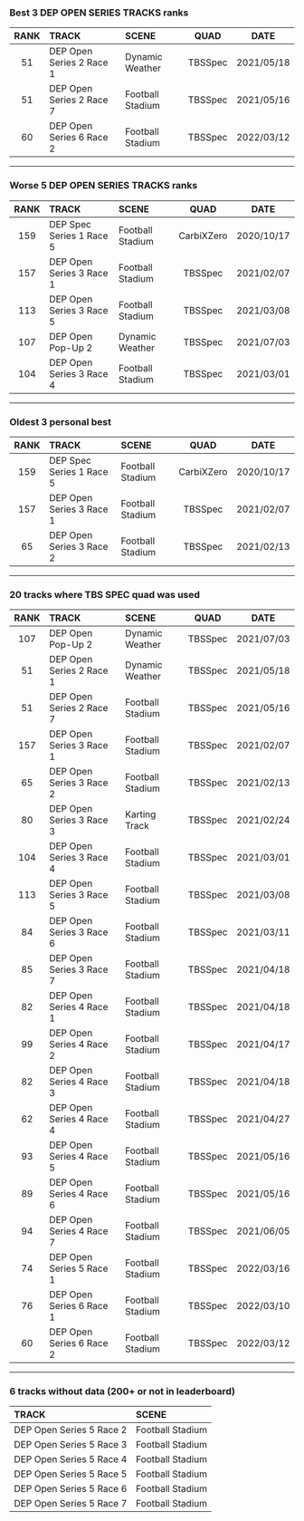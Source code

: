 ### Best 3 DEP OPEN SERIES TRACKS ranks
|RANK|TRACK|SCENE|QUAD|DATE|
|:---:|:---|:---|:---:|:---:|
|51|DEP Open Series 2 Race 1|Dynamic Weather|TBSSpec|2021/05/18|
|51|DEP Open Series 2 Race 7|Football Stadium|TBSSpec|2021/05/16|
|60|DEP Open Series 6 Race 2|Football Stadium|TBSSpec|2022/03/12|
---
### Worse 5 DEP OPEN SERIES TRACKS ranks
|RANK|TRACK|SCENE|QUAD|DATE|
|:---:|:---|:---|:---:|:---:|
|159|DEP Spec Series 1 Race 5|Football Stadium|CarbiXZero|2020/10/17|
|157|DEP Open Series 3 Race 1|Football Stadium|TBSSpec|2021/02/07|
|113|DEP Open Series 3 Race 5|Football Stadium|TBSSpec|2021/03/08|
|107|DEP Open Pop-Up 2|Dynamic Weather|TBSSpec|2021/07/03|
|104|DEP Open Series 3 Race 4|Football Stadium|TBSSpec|2021/03/01|
---
### Oldest 3 personal best
|RANK|TRACK|SCENE|QUAD|DATE|
|:---:|:---|:---|:---:|:---:|
|159|DEP Spec Series 1 Race 5|Football Stadium|CarbiXZero|2020/10/17|
|157|DEP Open Series 3 Race 1|Football Stadium|TBSSpec|2021/02/07|
|65|DEP Open Series 3 Race 2|Football Stadium|TBSSpec|2021/02/13|
---
### 20 tracks where TBS SPEC quad was used
|RANK|TRACK|SCENE|QUAD|DATE|
|:---:|:---|:---|:---:|:---:|
|107|DEP Open Pop-Up 2|Dynamic Weather|TBSSpec|2021/07/03|
|51|DEP Open Series 2 Race 1|Dynamic Weather|TBSSpec|2021/05/18|
|51|DEP Open Series 2 Race 7|Football Stadium|TBSSpec|2021/05/16|
|157|DEP Open Series 3 Race 1|Football Stadium|TBSSpec|2021/02/07|
|65|DEP Open Series 3 Race 2|Football Stadium|TBSSpec|2021/02/13|
|80|DEP Open Series 3 Race 3|Karting Track|TBSSpec|2021/02/24|
|104|DEP Open Series 3 Race 4|Football Stadium|TBSSpec|2021/03/01|
|113|DEP Open Series 3 Race 5|Football Stadium|TBSSpec|2021/03/08|
|84|DEP Open Series 3 Race 6|Football Stadium|TBSSpec|2021/03/11|
|85|DEP Open Series 3 Race 7|Football Stadium|TBSSpec|2021/04/18|
|82|DEP Open Series 4 Race 1|Football Stadium|TBSSpec|2021/04/18|
|99|DEP Open Series 4 Race 2|Football Stadium|TBSSpec|2021/04/17|
|82|DEP Open Series 4 Race 3|Football Stadium|TBSSpec|2021/04/18|
|62|DEP Open Series 4 Race 4|Football Stadium|TBSSpec|2021/04/27|
|93|DEP Open Series 4 Race 5|Football Stadium|TBSSpec|2021/05/16|
|89|DEP Open Series 4 Race 6|Football Stadium|TBSSpec|2021/05/16|
|94|DEP Open Series 4 Race 7|Football Stadium|TBSSpec|2021/06/05|
|74|DEP Open Series 5 Race 1|Football Stadium|TBSSpec|2022/03/16|
|76|DEP Open Series 6 Race 1|Football Stadium|TBSSpec|2022/03/10|
|60|DEP Open Series 6 Race 2|Football Stadium|TBSSpec|2022/03/12|
---
### 6 tracks without data (200+ or not in leaderboard)
|TRACK|SCENE|
|:---|:---|
|DEP Open Series 5 Race 2|Football Stadium|
|DEP Open Series 5 Race 3|Football Stadium|
|DEP Open Series 5 Race 4|Football Stadium|
|DEP Open Series 5 Race 5|Football Stadium|
|DEP Open Series 5 Race 6|Football Stadium|
|DEP Open Series 5 Race 7|Football Stadium|
